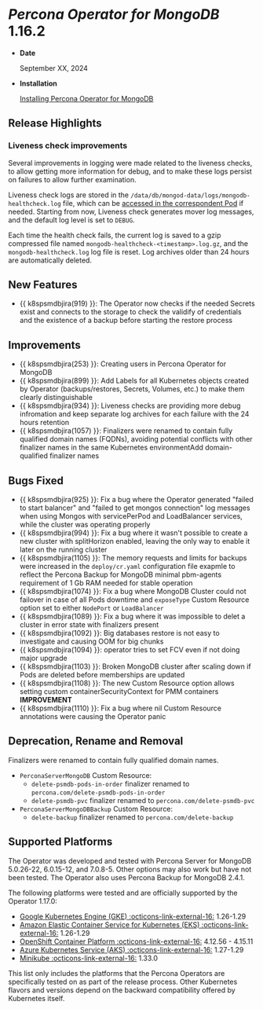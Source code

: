 # *Percona Operator for MongoDB* 1.16.2

* **Date**

    September XX, 2024

* **Installation**

    [Installing Percona Operator for MongoDB](../System-Requirements.md#installation-guidelines)

## Release Highlights

### Liveness check improvements

Several improvements in logging were made related to the liveness checks, to allow getting more information for debug, and to make these logs persist on failures to allow further examination.

Liveness check logs are stored in the `/data/db/mongod-data/logs/mongodb-healthcheck.log` file, which can be [accessed in the correspondent Pod](../debug-shell.md) if needed. Starting from now, Liveness check generates mover log messages, and the default log level is set to `DEBUG`.

Each time the health check fails, the current log is saved to a gzip compressed file named `mongodb-healthcheck-<timestamp>.log.gz`, and the `mongodb-healthcheck.log` log file is reset.
Log archives older than 24 hours are automatically deleted.

## New Features

* {{ k8spsmdbjira(919) }}:  The Operator now checks if the needed Secrets exist and connects to the storage to check the validify of credentials and the existence of a backup before starting the restore process

## Improvements

* {{ k8spsmdbjira(253) }}: Creating users in Percona Operator for MongoDB
* {{ k8spsmdbjira(899) }}: Add Labels for all Kubernetes objects created by Operator (backups/restores, Secrets, Volumes, etc.) to make them clearly distinguishable
* {{ k8spsmdbjira(934) }}: Liveness checks are providing more debug infromation and keep separate log archives for each failure with the 24 hours retention
* {{ k8spsmdbjira(1057) }}: Finalizers were renamed to contain fully qualified domain names (FQDNs), avoiding potential conflicts with other finalizer names in the same Kubernetes environmentAdd domain-qualified finalizer names

## Bugs Fixed

* {{ k8spsmdbjira(925) }}: Fix a bug where the Operator generated "failed to start balancer" and "failed to get mongos connection" log messages when using Mongos with servicePerPod and LoadBalancer services, while the cluster was operating properly
* {{ k8spsmdbjira(994) }}: Fix a bug where it wasn't possible to create a new cluster with splitHorizon enabled, leaving the only way to enable it later on the running cluster
* {{ k8spsmdbjira(1105) }}: The memory requests and limits for backups were increased in the `deploy/cr.yaml` configuration file exapmle to reflect the Percona Backup for MongoDB minimal pbm-agents requirement of 1 Gb RAM needed for stable operation
* {{ k8spsmdbjira(1074) }}: Fix a bug where MongoDB Cluster could not failover in case of all Pods downtime and `exposeType` Custom Resource option set to either `NodePort` or `LoadBalancer`
* {{ k8spsmdbjira(1089) }}: Fix a bug where it was impossible to delet a cluster in error state with finalizers present
* {{ k8spsmdbjira(1092) }}: Big databases restore is not easy to investigate and causing OOM for big chunks
* {{ k8spsmdbjira(1094) }}: operator tries to set FCV even if not doing major upgrade
* {{ k8spsmdbjira(1103) }}: Broken MongoDB cluster after scaling down if Pods are deleted before memberships are updated
* {{ k8spsmdbjira(1108) }}: The new Custom Resource option allows setting custom containerSecurityContext for PMM containers **IMPROVEMENT**
* {{ k8spsmdbjira(1110) }}: Fix a bug where nil Custom Resource annotations were causing the Operator panic

## Deprecation, Rename and Removal

Finalizers were renamed to contain fully qualified domain names.

* `PerconaServerMongoDB` Custom Resource:
    * `delete-psmdb-pods-in-order` finalizer renamed to `percona.com/delete-psmdb-pods-in-order`
    * `delete-psmdb-pvc` finalizer renamed to `percona.com/delete-psmdb-pvc`
* `PerconaServerMongoDBBackup` Custom Resource:
    * `delete-backup` finalizer renamed to `percona.com/delete-backup`

## Supported Platforms

The Operator was developed and tested with Percona Server for MongoDB 5.0.26-22,
6.0.15-12, and 7.0.8-5. Other options may also work but have not been tested. The
Operator also uses Percona Backup for MongoDB 2.4.1.

The following platforms were tested and are officially supported by the Operator
1.17.0:

* [Google Kubernetes Engine (GKE) :octicons-link-external-16:](https://cloud.google.com/kubernetes-engine) 1.26-1.29
* [Amazon Elastic Container Service for Kubernetes (EKS) :octicons-link-external-16:](https://aws.amazon.com) 1.26-1.29
* [OpenShift Container Platform :octicons-link-external-16:](https://www.redhat.com/en/technologies/cloud-computing/openshift) 4.12.56 - 4.15.11
* [Azure Kubernetes Service (AKS) :octicons-link-external-16:](https://azure.microsoft.com/en-us/services/kubernetes-service/) 1.27-1.29
* [Minikube :octicons-link-external-16:](https://github.com/kubernetes/minikube) 1.33.0

This list only includes the platforms that the Percona Operators are specifically tested on as part of the release process. Other Kubernetes flavors and versions depend on the backward compatibility offered by Kubernetes itself.
